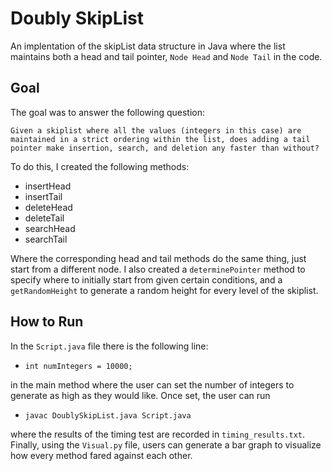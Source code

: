 # Doubly SkipList

An implentation of the skipList data structure in Java where the list maintains both a head and tail pointer, `Node Head` and `Node Tail` in the code. 

## Goal

The goal was to answer the following question:

`Given a skiplist where all the values (integers in this case) are maintained in a strict ordering within the list, does adding a tail pointer make insertion, search, and deletion any faster than without?` 

To do this, I created the following methods:

* insertHead
* insertTail
* deleteHead
* deleteTail
* searchHead
* searchTail

Where the corresponding head and tail methods do the same thing, just start from a different node. I also created a `determinePointer` method to specify where to initially start from given certain conditions, and a `getRandomHeight` to generate a random height for every level of the skiplist.

## How to Run

In the `Script.java` file there is the following line:
* `int numIntegers = 10000;`

in the main method where the user can set the number of integers to generate as high as they would like. Once set, the user can run
* `javac DoublySkipList.java Script.java`

where the results of the timing test are recorded in `timing_results.txt`. Finally, using the `Visual.py` file, users can generate a bar graph to visualize how every method fared against each other.
